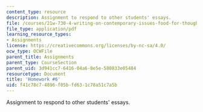 ```yaml
---
content_type: resource
description: Assignment to respond to other students' essays.
file: /courses/21w-730-4-writing-on-contemporary-issues-food-for-thought-writing-and-reading-about-the-cultures-of-food-fall-2008/f41c78c74896f05bfd631c78a51c7a5b_hw_6.pdf
file_type: application/pdf
learning_resource_types:
- Assignments
license: https://creativecommons.org/licenses/by-nc-sa/4.0/
ocw_type: OCWFile
parent_title: Assignments
parent_type: CourseSection
parent_uid: 3d941cc7-6416-04a6-8e5e-580833e05484
resourcetype: Document
title: 'Homework #6'
uid: f41c78c7-4896-f05b-fd63-1c78a51c7a5b
---
```

Assignment to respond to other students' essays.